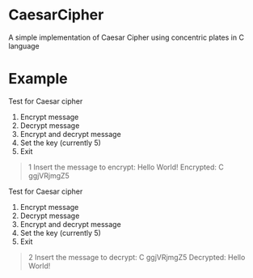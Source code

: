 # CaesarCipher
A simple implementation of Caesar Cipher using concentric plates in C language

# Example

Test for Caesar cipher
1) Encrypt message
2) Decrypt message
3) Encrypt and decrypt message
4) Set the key (currently 5)
9) Exit
>1
Insert the message to encrypt: Hello World!
                    Encrypted: C ggjVRjmgZ5

Test for Caesar cipher
1) Encrypt message
2) Decrypt message
3) Encrypt and decrypt message
4) Set the key (currently 5)
9) Exit
>2
Insert the message to decrypt: C ggjVRjmgZ5
                    Decrypted: Hello World!
